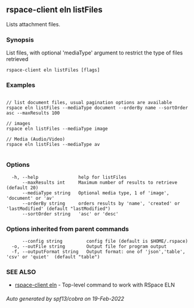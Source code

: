 ## rspace-client eln listFiles

Lists attachment files.

### Synopsis

List files, with optional 'mediaType' argument to restrict the type of files retrieved 
	

```
rspace-client eln listFiles [flags]
```

### Examples

```

// list document files, usual pagination options are available	 
rspace eln listFiles --mediaType document --orderBy name --sortOrder asc --maxResults 100 

// images
rspace eln listFiles --mediaType image

// Media (Audio/Video)
rspace eln listFiles --mediaType av
	
```

### Options

```
  -h, --help               help for listFiles
      --maxResults int     Maximum number of results to retrieve (default 20)
      --mediaType string   Optional media type, 1 of 'image', 'document' or 'av'
      --orderBy string     orders results by 'name', 'created' or 'lastModified' (default "lastModified")
      --sortOrder string   'asc' or 'desc'
```

### Options inherited from parent commands

```
      --config string         config file (default is $HOME/.rspace)
  -o, --outFile string        Output file for program output
  -f, --outputFormat string   Output format: one of 'json','table', 'csv' or 'quiet'  (default "table")
```

### SEE ALSO

* [rspace-client eln](rspace-client_eln.md)	 - Top-level command to work with RSpace ELN

###### Auto generated by spf13/cobra on 19-Feb-2022
